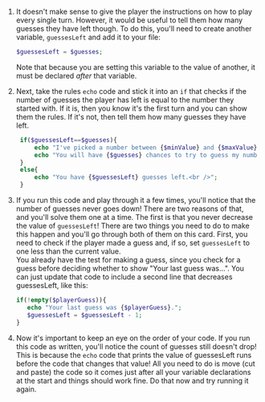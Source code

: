 1. It doesn't make sense to give the player the instructions on how to play every single turn. However, it would be useful to tell them how many guesses they have left though. To do this, you'll need to create another variable, `guessesLeft` and add it to your file:
    
    ```php
    $guessesLeft = $guesses;
    ```

   Note that because you are setting this variable to the value of another, it must be declared _after_ that variable.  
   
2. Next, take the rules `echo` code and stick it into an `if` that checks if the number of guesses the player has left is equal to the number they started with. If it is, then you know it's the first turn and you can show them the rules. If it's not, then tell them how many guesses they have left.

   ```php
    if($guessesLeft==$guesses){
        echo "I've picked a number between {$minValue} and {$maxValue}<br />";
        echo "You will have {$guesses} chances to try to guess my number!<br />";
    }
    else{
        echo "You have {$guessesLeft} guesses left.<br />";
    }
   ```
   
3. If you run this code and play through it a few times, you'll notice that the number of guesses never goes down! There are two reasons of that, and you'll solve them one at a time. The first is that you never decrease the value of `guessesLeft`! There are two things you need to do to make this happen  and you'll go through both of them on this card. First, you need to check if the player made a guess and, if so, set `guessesLeft` to one less than the current value.  
   You already have the test for making a guess, since you check for a guess before deciding whether to show "Your last guess was...". You can just update that code to include a second line that decreases guessesLeft, like this:
   ```php
   if(!empty($playerGuess)){
      echo "Your last guess was {$playerGuess}.";
      $guessesLeft = $guessesLeft - 1;
   }
   ```
   
4. Now it's important to keep an eye on the order of your code. If you run this code as written, you'll notice the count of guesses still doesn't drop! This is because the `echo` code that prints the value of guessesLeft runs before the code that changes that value! All you need to do is move \(cut and paste\) the code so it comes just after all your variable declarations at the start and things should work fine. Do that now and try running it again.



